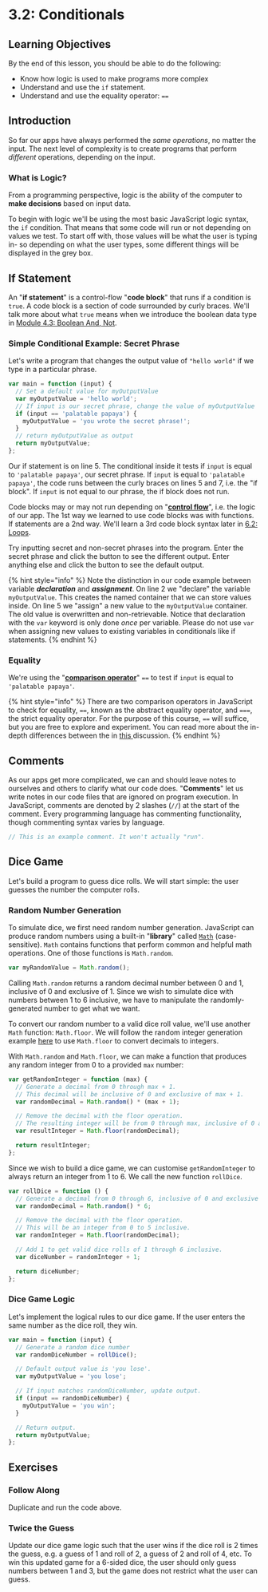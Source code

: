 # 3.2: Conditionals

## Learning Objectives

By the end of this lesson, you should be able to do the following:

* Know how logic is used to make programs more complex
* Understand and use the `if` statement.
* Understand and use the equality operator: `==`

## Introduction

So far our apps have always performed the _same operations_, no matter the input. The next level of complexity is to create programs that perform _different_ operations, depending on the input.

### What is Logic?

From a programming perspective, logic is the ability of the computer to **make decisions** based on input data.

To begin with logic we'll be using the most basic JavaScript logic syntax, the `if` condition. That means that some code will run or not depending on values we test. To start off with, those values will be what the user is typing in- so depending on what the user types, some different things will be displayed in the grey box.

## If Statement

An "**if statement**" is a control-flow "**code block**" that runs if a condition is `true`. A code block is a section of code surrounded by curly braces. We'll talk more about what `true` means when we introduce the boolean data type in [Module 4.3: Boolean And, Not](../3.3-boolean-operators/3.3.3-boolean-and-not.md#boolean-values).

### Simple Conditional Example: Secret Phrase

Let's write a program that changes the output value of `"hello world"` if we type in a particular phrase.

```javascript
var main = function (input) {
  // Set a default value for myOutputValue
  var myOutputValue = 'hello world';
  // If input is our secret phrase, change the value of myOutputValue
  if (input == 'palatable papaya') {
    myOutputValue = 'you wrote the secret phrase!';
  }
  // return myOutputValue as output
  return myOutputValue;
};
```

Our if statement is on line 5. The conditional inside it tests if `input` is equal to `'palatable papaya'`, our secret phrase. If `input` is equal to `'palatable papaya'`, the code runs between the curly braces on lines 5 and 7, i.e. the "if block". If `input` is not equal to our phrase, the if block does not run.

Code blocks may or may not run depending on "[**control flow**](https://en.wikipedia.org/wiki/Control\_flow)", i.e. the logic of our app. The 1st way we learned to use code blocks was with functions. If statements are a 2nd way. We'll learn a 3rd code block syntax later in [6.2: Loops](../3.4-loops.md).

Try inputting secret and non-secret phrases into the program. Enter the secret phrase and click the button to see the different output. Enter anything else and click the button to see the default output.

{% hint style="info" %}
Note the distinction in our code example between variable _**declaration**_ and _**assignment**_. On line 2 we "declare" the variable `myOutputValue`. This creates the named container that we can store values inside. On line 5 we "assign" a new value to the `myOutputValue` container. The old value is overwritten and non-retrievable. Notice that declaration with the `var` keyword is only done _once_ per variable. Please do not use `var` when assigning new values to existing variables in conditionals like if statements.
{% endhint %}

### Equality

We're using the "[**comparison operator**](https://www.w3schools.com/js/js\_comparisons.asp)" `==` to test if `input` is equal to `'palatable papaya'`.

{% hint style="info" %}
There are two comparison operators in JavaScript to check for equality, `==`, known as the abstract equality operator, and `===`, the strict equality operator. For the purpose of this course, `==` will suffice, but you are free to explore and experiment. You can read more about the in-depth differences between the in [this ](https://stackoverflow.com/questions/359494/which-equals-operator-vs-should-be-used-in-javascript-comparisons)discussion.
{% endhint %}

## Comments

As our apps get more complicated, we can and should leave notes to ourselves and others to clarify what our code does. "**Comments**" let us write notes in our code files that are ignored on program execution. In JavaScript, comments are denoted by 2 slashes (`//`) at the start of the comment. Every programming language has commenting functionality, though commenting syntax varies by language.

```javascript
// This is an example comment. It won't actually "run".
```

## Dice Game

Let's build a program to guess dice rolls. We will start simple: the user guesses the number the computer rolls.

### Random Number Generation

To simulate dice, we first need random number generation. JavaScript can produce random numbers using a built-in "**library**" called [`Math`](https://developer.mozilla.org/en-US/docs/Web/JavaScript/Reference/Global\_Objects/Math) (case-sensitive). `Math` contains functions that perform common and helpful math operations. One of those functions is `Math.random`.

```javascript
var myRandomValue = Math.random();
```

Calling `Math.random` returns a random decimal number between 0 and 1, inclusive of 0 and exclusive of 1. Since we wish to simulate dice with numbers between 1 to 6 inclusive, we have to manipulate the randomly-generated number to get what we want.

To convert our random number to a valid dice roll value, we'll use another `Math` function: `Math.floor`. We will follow the random integer generation example [here](https://developer.mozilla.org/en-US/docs/Web/JavaScript/Reference/Global\_Objects/Math/random) to use `Math.floor` to convert decimals to integers.

With `Math.random` and `Math.floor`, we can make a function that produces any random integer from 0 to a provided `max` number:

```javascript
var getRandomInteger = function (max) {
  // Generate a decimal from 0 through max + 1.
  // This decimal will be inclusive of 0 and exclusive of max + 1.
  var randomDecimal = Math.random() * (max + 1);

  // Remove the decimal with the floor operation.
  // The resulting integer will be from 0 through max, inclusive of 0 and max.
  var resultInteger = Math.floor(randomDecimal);

  return resultInteger;
};
```

Since we wish to build a dice game, we can customise `getRandomInteger` to always return an integer from 1 to 6. We call the new function `rollDice`.

```javascript
var rollDice = function () {
  // Generate a decimal from 0 through 6, inclusive of 0 and exclusive of 6.
  var randomDecimal = Math.random() * 6;

  // Remove the decimal with the floor operation.
  // This will be an integer from 0 to 5 inclusive.
  var randomInteger = Math.floor(randomDecimal);

  // Add 1 to get valid dice rolls of 1 through 6 inclusive.
  var diceNumber = randomInteger + 1;

  return diceNumber;
};
```

### Dice Game Logic

Let's implement the logical rules to our dice game. If the user enters the same number as the dice roll, they win.

```javascript
var main = function (input) {
  // Generate a random dice number
  var randomDiceNumber = rollDice();

  // Default output value is 'you lose'.
  var myOutputValue = 'you lose';

  // If input matches randomDiceNumber, update output.
  if (input == randomDiceNumber) {
    myOutputValue = 'you win';
  }

  // Return output.
  return myOutputValue;
};
```

## Exercises

### **Follow Along**

Duplicate and run the code above.

### **Twice the Guess**

Update our dice game logic such that the user wins if the dice roll is 2 times the guess, e.g. a guess of 1 and roll of 2, a guess of 2 and roll of 4, etc. To win this updated game for a 6-sided dice, the user should only guess numbers between 1 and 3, but the game does not restrict what the user can guess.

